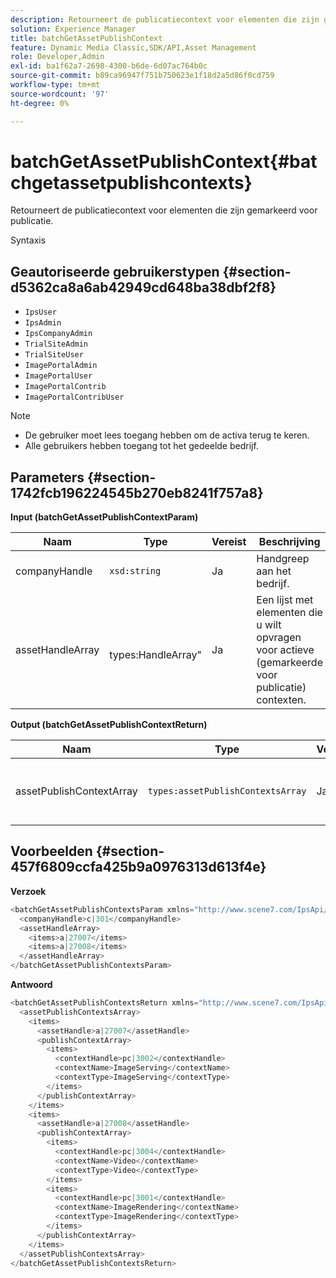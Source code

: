 ```yaml
---
description: Retourneert de publicatiecontext voor elementen die zijn gemarkeerd voor publicatie.
solution: Experience Manager
title: batchGetAssetPublishContext
feature: Dynamic Media Classic,SDK/API,Asset Management
role: Developer,Admin
exl-id: ba1f62a7-2698-4300-b6de-6d07ac764b0c
source-git-commit: b89ca96947f751b750623e1f18d2a5d86f0cd759
workflow-type: tm+mt
source-wordcount: '97'
ht-degree: 0%

---
```


# batchGetAssetPublishContext{#batchgetassetpublishcontexts}

Retourneert de publicatiecontext voor elementen die zijn gemarkeerd voor publicatie.

Syntaxis

## Geautoriseerde gebruikerstypen {#section-d5362ca8a6ab42949cd648ba38dbf2f8}

* `IpsUser`
* `IpsAdmin`
* `IpsCompanyAdmin`
* `TrialSiteAdmin`
* `TrialSiteUser`
* `ImagePortalAdmin`
* `ImagePortalUser`
* `ImagePortalContrib`
* `ImagePortalContribUser`

>[!NOTE]
>
>* De gebruiker moet lees toegang hebben om de activa terug te keren.
>* Alle gebruikers hebben toegang tot het gedeelde bedrijf.
>


## Parameters {#section-1742fcb196224545b270eb8241f757a8}

**Input (batchGetAssetPublishContextParam)**

| Naam | Type | Vereist | Beschrijving |
|---|---|---|---|
| companyHandle | `xsd:string` | Ja | Handgreep aan het bedrijf. |
| assetHandleArray | ` `types:HandleArray&quot; | Ja | Een lijst met elementen die u wilt opvragen voor actieve (gemarkeerde voor publicatie) contexten. |

**Output (batchGetAssetPublishContextReturn)**

| Naam | Type | Vereist | Beschrijving |
|---|---|---|---|
| assetPublishContextArray | `types:assetPublishContextsArray` | Ja | Een array van publicatiecontexten waarin elk element is gemarkeerd voor publicatie. |

## Voorbeelden {#section-457f6809ccfa425b9a0976313d613f4e}

**Verzoek**

```java {.line-numbers}
<batchGetAssetPublishContextsParam xmlns="http://www.scene7.com/IpsApi/xsd/2011-11-04">
  <companyHandle>c|301</companyHandle>
  <assetHandleArray>
    <items>a|27007</items>
    <items>a|27008</items>
  </assetHandleArray>
</batchGetAssetPublishContextsParam>
```

**Antwoord**

```java {.line-numbers}
<batchGetAssetPublishContextsReturn xmlns="http://www.scene7.com/IpsApi/xsd/2011-11-04">
  <assetPublishContextsArray>
    <items>
      <assetHandle>a|27007</assetHandle>
      <publishContextArray>
        <items>
          <contextHandle>pc|3002</contextHandle>
          <contextName>ImageServing</contextName>
          <contextType>ImageServing</contextType>
        </items>
      </publishContextArray>
    </items>
    <items>
      <assetHandle>a|27008</assetHandle>
      <publishContextArray>
        <items>
          <contextHandle>pc|3004</contextHandle>
          <contextName>Video</contextName>
          <contextType>Video</contextType>
        </items>
        <items>
          <contextHandle>pc|3001</contextHandle>
          <contextName>ImageRendering</contextName>
          <contextType>ImageRendering</contextType>
        </items>
      </publishContextArray>
    </items>
  </assetPublishContextsArray>
</batchGetAssetPublishContextsReturn>
```
